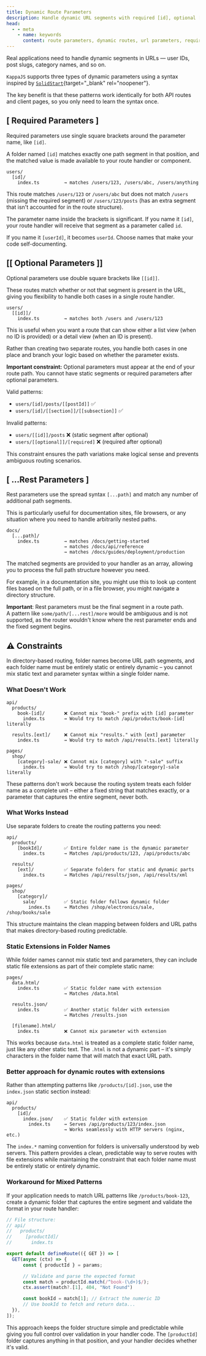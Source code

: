 ```yaml
---
title: Dynamic Route Parameters
description: Handle dynamic URL segments with required [id], optional [[id]], and rest [...path] parameters. SolidStart-inspired syntax that works identically for API routes and client pages.
head:
  - - meta
    - name: keywords
      content: route parameters, dynamic routes, url parameters, required parameters, optional parameters, rest parameters, bracket notation, path segments
---
```


Real applications need to handle dynamic segments in URLs — user IDs, post slugs, category names, and so on.

`KappaJS` supports three types of dynamic parameters using a syntax inspired by
[`SolidStart`](https://start.solidjs.com/){target="_blank" rel="noopener"}.

The key benefit is that these patterns work identically for both API routes and client pages,
so you only need to learn the syntax once.

## [ Required Parameters ]

Required parameters use single square brackets around the parameter name, like `[id]`.

A folder named `[id]` matches exactly one path segment in that position,
and the matched value is made available to your route handler or component.

```
users/
  [id]/
    index.ts         → matches /users/123, /users/abc, /users/anything
```

This route matches `/users/123` or `/users/abc` but does not match `/users`
(missing the required segment) or `/users/123/posts`
(has an extra segment that isn't accounted for in the route structure).

The parameter name inside the brackets is significant. If you name it `[id]`,
your route handler will receive that segment as a parameter called `id`.

If you name it `[userId]`, it becomes `userId`. Choose names that make your code self-documenting.

## [[ Optional Parameters ]]

Optional parameters use double square brackets like `[[id]]`.

These routes match whether or not that segment is present in the URL,
giving you flexibility to handle both cases in a single route handler.

```
users/
  [[id]]/
    index.ts         → matches both /users and /users/123
```

This is useful when you want a route that can show either a list view (when no ID is provided)
or a detail view (when an ID is present).

Rather than creating two separate routes, you handle both cases in one place
and branch your logic based on whether the parameter exists.

**Important constraint:** Optional parameters must appear at the end of your route path.
You cannot have static segments or required parameters after optional parameters.

Valid patterns:
- `users/[id]/posts/[[postId]]` ✅
- `users/[id]/[[section]]/[[subsection]]` ✅

Invalid patterns:
- `users/[[id]]/posts` ❌ (static segment after optional)
- `users/[[optional]]/[required]` ❌ (required after optional)

This constraint ensures the path variations make logical sense
and prevents ambiguous routing scenarios.

## [ ...Rest Parameters ]

Rest parameters use the spread syntax `[...path]` and match any number of additional path segments.

This is particularly useful for documentation sites,
file browsers, or any situation where you need to handle arbitrarily nested paths.

```
docs/
  [...path]/
    index.ts         → matches /docs/getting-started
                     → matches /docs/api/reference
                     → matches /docs/guides/deployment/production
```

The matched segments are provided to your handler as an array,
allowing you to process the full path structure however you need.

For example, in a documentation site, you might use this to look up content files based on the full path,
or in a file browser, you might navigate a directory structure.

**Important**: Rest parameters must be the final segment in a route path.<br/>
A pattern like `some/path/[...rest]/more` would be ambiguous and is not supported,
as the router wouldn't know where the rest parameter ends and the fixed segment begins.

## ⚠️ Constraints

In directory-based routing, folder names become URL path segments,
and each folder name must be entirely static or entirely dynamic –
you cannot mix static text and parameter syntax within a single folder name.

### What Doesn't Work

```
api/
  products/
    book-[id]/       ❌ Cannot mix "book-" prefix with [id] parameter
      index.ts       → Would try to match /api/products/book-[id] literally

  results.[ext]/     ❌ Cannot mix "results." with [ext] parameter
    index.ts         → Would try to match /api/results.[ext] literally

pages/
  shop/
    [category]-sale/ ❌ Cannot mix [category] with "-sale" suffix
      index.ts       → Would try to match /shop/[category]-sale literally
```

These patterns don't work because the routing system treats each folder name as a complete unit –
either a fixed string that matches exactly, or a parameter that captures the entire segment, never both.

### What Works Instead

Use separate folders to create the routing patterns you need:

```
api/
  products/
    [bookId]/        ✅ Entire folder name is the dynamic parameter
      index.ts       → Matches /api/products/123, /api/products/abc

  results/
    [ext]/           ✅ Separate folders for static and dynamic parts
      index.ts       → Matches /api/results/json, /api/results/xml

pages/
  shop/
    [category]/
      sale/          ✅ Static folder follows dynamic folder
        index.ts     → Matches /shop/electronics/sale, /shop/books/sale
```

This structure maintains the clean mapping between folders and URL paths that makes directory-based routing predictable.

### Static Extensions in Folder Names

While folder names cannot mix static text and parameters,
they can include static file extensions as part of their complete static name:

```
pages/
  data.html/
    index.ts         ✅ Static folder name with extension
                     → Matches /data.html

  results.json/
    index.ts         ✅ Another static folder with extension
                     → Matches /results.json

  [filename].html/
    index.ts         ❌ Cannot mix parameter with extension
```

This works because `data.html` is treated as a complete static folder name,
just like any other static text. The `.html` is not a dynamic part –
it's simply characters in the folder name that will match that exact URL path.

### Better approach for dynamic routes with extensions

Rather than attempting patterns like `/products/[id].json`, use the `index.json` static section instead:

```
api/
  products/
    [id]/
      index.json/    ✅ Static folder with extension
        index.ts     → Serves /api/products/123/index.json
                     → Works seamlessly with HTTP servers (nginx, etc.)
```

The `index.*` naming convention for folders is universally understood by web servers.
This pattern provides a clean, predictable way to serve routes with file extensions
while maintaining the constraint that each folder name must be entirely static or entirely dynamic.


### Workaround for Mixed Patterns

If your application needs to match URL patterns like `/products/book-123`,
create a dynamic folder that captures the entire segment and validate the format in your route handler:

```ts [index.ts]
// File structure:
// api/
//   products/
//     [productId]/
//       index.ts

export default defineRoute(({ GET }) => [
  GET(async (ctx) => {
      const { productId } = params;

      // Validate and parse the expected format
      const match = productId.match(/^book-(\d+)$/);
      ctx.assert(match?.[1], 404, "Not Found")

      const bookId = match[1]; // Extract the numeric ID
      // Use bookId to fetch and return data...
  }),
]);
```

This approach keeps the folder structure simple and predictable while giving you full control over validation in your handler code.
The `[productId]` folder captures anything in that position, and your handler decides whether it's valid.

